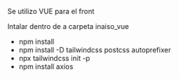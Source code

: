 Se utilizo VUE para el front

Intalar dentro de a carpeta inaiso_vue
- npm install  
- npm install -D tailwindcss postcss autoprefixer
- npx tailwindcss init -p  
- npm install axios